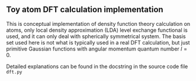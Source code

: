 ## Toy atom DFT calculation implementation

This is conceptual implementation of density function theory calculation on atoms, only local density approximation (LDA) level exchange functional is used, and it can only deal with spherically symmetrical system. The basis set used here is not what is typically used in a real DFT calculation, but just primitive Gaussian functions with angular momentum quantum number $l=0$. 

Detailed explanations can be found in the docstring in the source code file `dft.py`
